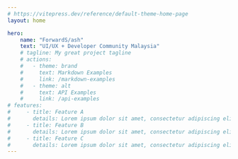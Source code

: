 ```yaml
---
# https://vitepress.dev/reference/default-theme-home-page
layout: home

hero:
    name: "ForwardS/ash"
    text: "UI/UX + Developer Community Malaysia"
    # tagline: My great project tagline
    # actions:
    #   - theme: brand
    #     text: Markdown Examples
    #     link: /markdown-examples
    #   - theme: alt
    #     text: API Examples
    #     link: /api-examples
# features:
#     - title: Feature A
#       details: Lorem ipsum dolor sit amet, consectetur adipiscing elit
#     - title: Feature B
#       details: Lorem ipsum dolor sit amet, consectetur adipiscing elit
#     - title: Feature C
#       details: Lorem ipsum dolor sit amet, consectetur adipiscing elit
---
```

